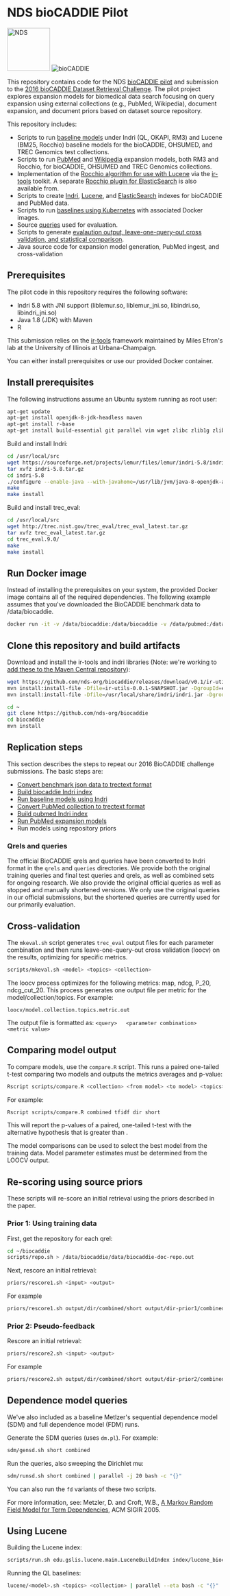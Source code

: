 # NDS bioCADDIE Pilot 

<img src="https://github.com/craig-willis/ndslabs/blob/master/docs/images/logos/NDS-badge.png" width="100" alt="NDS"> <img src="https://biocaddie.org/sites/default/files/biocaddie-logo.png" alt="bioCADDIE">

This repository contains code for the NDS [bioCADDIE pilot](https://biocaddie.org/expansion-models-biomedical-data-search) and submission to the [2016 bioCADDIE Dataset Retrieval Challenge](biocaddie.org/biocaddie-2016-dataset-retrieval-challenge). The pilot project explores expansion models for biomedical data search focusing on query expansion using external collections (e.g., PubMed, Wikipedia), document expansion, and document priors based on dataset source repository.

This repository includes:

* Scripts to run [baseline models](/baselines) under Indri (QL, OKAPI, RM3) and Lucene (BM25, Rocchio) baseline models for the bioCADDIE, OHSUMED, and TREC Genomics test collections.
* Scripts to run [PubMed](/pubmed) and [Wikipedia](/wikipedia) expansion models, both RM3 and Rocchio, for bioCADDIE, OHSUMED and TREC Genomics collections.
* Implementation of the [Rocchio algorithm for use with Lucene](https://github.com/uiucGSLIS/ir-tools/blob/master/src/main/java/edu/gslis/lucene/expansion/Rocchio.java) via the [ir-tools](https://github.com/uiucGSLIS/ir-tools/) toolkit. A separate [Rocchio plugin for ElasticSearch](https://github.com/nds-org/elasticsearch-queryexpansion-plugin) is also available from.
* Scripts to create [Indri](/index), [Lucene](/index), and [ElasticSearch](/elasticsearch) indexes for bioCADDIE and PubMed data.
* Scripts to run [baselines using Kubernetes](/kubernetes) with associated Docker images.
* Source [queries](/queries) used for evaluation.
* Scripts to generate [evalaution output, leave-one-query-out cross validation, and statistical comparison](/scripts). 
* Java source code for expansion model generation, PubMed ingest, and cross-validation


## Prerequisites

The pilot code in this repository requires the following software:
* Indri 5.8 with JNI support (liblemur.so, liblemur_jni.so, libindri.so, libindri_jni.so)
* Java 1.8 (JDK) with Maven
* R

This submission relies on the [ir-tools](https://github.com/uiucGSLIS/ir-tools) framework maintained by Miles Efron's lab at the University of Illinois at Urbana-Champaign.

You can either install prerequisites or use our provided Docker container.

## Install prerequisites
The following instructions assume an Ubuntu system running as root user:

```bash
apt-get update
apt-get install openjdk-8-jdk-headless maven
apt-get install r-base
apt-get install build-essential git parallel vim wget zlibc zlib1g zlib1g-dev
```

Build and install Indri:
```bash
cd /usr/local/src
wget https://sourceforge.net/projects/lemur/files/lemur/indri-5.8/indri-5.8.tar.gz/download -O indri-5.8.tar.gz
tar xvfz indri-5.8.tar.gz
cd indri-5.8
./configure --enable-java --with-javahome=/usr/lib/jvm/java-8-openjdk-amd64
make 
make install
```

Build and install trec_eval:
```bash
cd /usr/local/src
wget http://trec.nist.gov/trec_eval/trec_eval_latest.tar.gz
tar xvfz trec_eval_latest.tar.gz
cd trec_eval.9.0/
make
make install
```

## Run Docker image
Instead of installing the prerequisites on your system, the provided Docker image contains all of the required dependencies. The following example assumes that you've downloaded the BioCADDIE benchmark data to /data/biocaddie.

```bash
docker run -it -v /data/biocaddie:/data/biocaddie -v /data/pubmed:/data/pubmed ndslabs/indri bash
```

## Clone this repository and build artifacts

Download and install the ir-tools and indri libraries (Note: we're working to [add these to the Maven Central repository](https://opensource.ncsa.illinois.edu/jira/browse/NDS-849)):
```bash
wget https://github.com/nds-org/biocaddie/releases/download/v0.1/ir-utils-0.0.1-SNAPSHOT.jar
mvn install:install-file -Dfile=ir-utils-0.0.1-SNAPSHOT.jar -DgroupId=edu.gslis -DartifactId=ir-utils -Dversion=0.0.1-SNAPSHOT -Dpackaging=jar
mvn install:install-file -Dfile=/usr/local/share/indri/indri.jar -DgroupId=indri -DartifactId=indri -Dversion=5.8 -Dpackaging=jar
```

```bash
cd ~
git clone https://github.com/nds-org/biocaddie
cd biocaddie
mvn install
```

## Replication steps

This section describes the steps to repeat our 2016 BioCADDIE challenge submissions. The basic steps are:

* [Convert benchmark json data to trectext format](/index)
* [Build biocaddie Indri index](/index)
* [Run baseline models using Indri](/baselines)
* [Convert PubMed collection to trectext format](/index)
* [Build pubmed Indri index](/index)
* [Run PubMed expansion models](/pubmed)
* Run models using repository priors

### Qrels and queries
The official BioCADDIE qrels and queries have been converted to Indri format in the ``qrels`` and ``queries`` directories.  We provide both the original training queries and final test queries and qrels, as well as combined sets for ongoing research.  We also provide the original official queries as well as stopped and manually shortened versions. We only use the original queries in our official submissions, but the shortened queries are currently used for our primarily evaluation.

## Cross-validation

The ``mkeval.sh`` script generates ``trec_eval`` output files for each parameter combination and then runs leave-one-query-out cross validation (loocv) on the results, optimizing for specific metrics.

```bash
scripts/mkeval.sh <model> <topics> <collection>
```

The loocv process optimizes for the following metrics: map, ndcg, P_20, ndcg_cut_20.  This process generates one output file per metric for the model/collection/topics.  For example:

``loocv/model.collection.topics.metric.out``

The output file is formatted as:
``<query>	<parameter combination> 	<metric value>``

## Comparing model output 
To compare models, use the ``compare.R`` script. This runs a paired one-tailed t-test comparing two models and outputs the metrics averages and p-value: 

```bash
Rscript scripts/compare.R <collection> <from model> <to model> <topics>
```

For example:
```bash
Rscript scripts/compare.R combined tfidf dir short
```

This will report the p-values of a paired, one-tailed t-test with the alternative hypothesis that <to model> is greater than <from model>.

The model comparisons can be used to select the best model from the training data.  Model parameter estimates must be determined from the LOOCV output.


## Re-scoring using source priors

These scripts will re-score an initial retrieval using the priors described in the paper.

### Prior 1: Using training data

First, get the repository for each qrel:
```bash
cd ~/biocaddie
scripts/repo.sh > /data/biocaddie/data/biocaddie-doc-repo.out
```

Next, rescore an initial retrieval:
```bash
priors/rescore1.sh <input> <output>
```

For example
```bash
priors/rescore1.sh output/dir/combined/short output/dir-prior1/combined/short
```



### Prior 2: Pseudo-feedback
Rescore an initial retrieval:
```bash
priors/rescore2.sh <input> <output>
```

For example
```bash
priors/rescore2.sh output/dir/combined/short output/dir-prior2/combined/short
```

## Dependence model queries

We've also included as a baseline Metlzer's sequential dependence model (SDM) and full dependence model (FDM) runs.

Generate the SDM queries (uses ``dm.pl``). For example:
```bash
sdm/gensd.sh short combined
```

Run the queries, also sweeping the Dirichlet mu:
```bash
sdm/runsd.sh short combined | parallel -j 20 bash -c "{}"
```

You can also run the ``fd`` variants of these two scripts.

For more information, see:
Metzler, D. and Croft, W.B., [A Markov Random Field Model for Term Dependencies](http://dl.acm.org/citation.cfm?id=1076115), ACM SIGIR 2005.


## Using Lucene

Building the Lucene index:
```bash
scripts/run.sh edu.gslis.lucene.main.LuceneBuildIndex index/lucene_biocaddie.yaml
```

Running the QL baselines:
```bash
lucene/<model>.sh <topics> <collection> | parallel --eta bash -c "{}"
```
